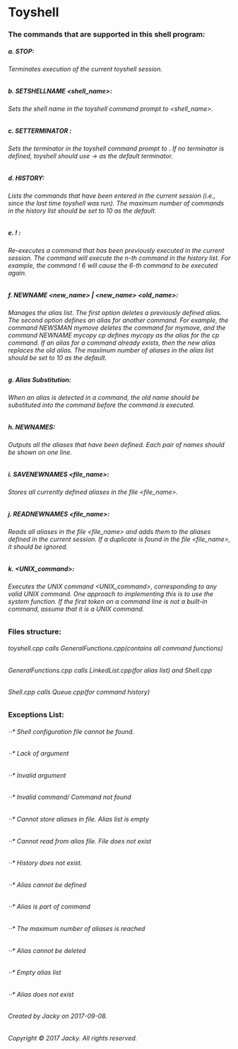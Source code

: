 # Toyshell

### The commands that are supported in this shell program:
##### a. STOP: 
###### Terminates execution of the current toyshell session.
##### b. SETSHELLNAME <shell_name>: 
###### Sets the shell name in the toyshell command prompt to <shell_name>.
##### c. SETTERMINATOR <terminator>: 
###### Sets the terminator in the toyshell command prompt to <terminator>. If no terminator is defined, toyshell should use -> as the default terminator.
##### d. HISTORY: 
###### Lists the commands that have been entered in the current session (i.e., since the last time toyshell was run). The maximum number of commands in the history list should be set to 10 as the default.
##### e. ! <n>: 
###### Re-executes a command that has been previously executed in the current session. The command will execute the n-th command in the history list. For example, the command ! 6 will cause the 6-th command to be executed again.
##### f. NEWNAME <new_name> | <new_name> <old_name>: 
###### Manages the alias list. The first option deletes a previously defined alias. The second option defines an alias for another command. For example, the command NEWSMAN mymove deletes the command for mymove, and the command NEWNAME mycopy cp defines mycopy as the alias for the cp command. If an alias for a command already exists, then the new alias replaces the old alias. The maximum number of aliases in the alias list should be set to 10 as the default.
##### g. Alias Substitution: 
###### When an alias is detected in a command, the old name should be substituted into the command before the command is executed.
##### h. NEWNAMES: 
###### Outputs all the aliases that have been defined. Each pair of names should be shown on one line.
##### i. SAVENEWNAMES <file_name>: 
###### Stores all currently defined aliases in the file <file_name>.
##### j. READNEWNAMES <file_name>: 
###### Reads all aliases in the file <file_name> and adds them to the aliases defined in the current session. If a duplicate is found in the file <file_name>, it should be ignored.
##### k. <UNIX_command>: 
###### Executes the UNIX command <UNIX_command>, corresponding to any valid UNIX command. One approach to implementing this is to use the system function. If the first token on a command line is not a built-in command, assume that it is a UNIX command.



### Files structure:
###### toyshell.cpp calls GeneralFunctions.cpp(contains all command functions)
###### GeneralFunctions.cpp calls LinkedList.cpp(for alias list) and Shell.cpp
###### Shell.cpp calls Queue.cpp(for command history)

### Exceptions List:
###### ⋅⋅* Shell configuration file cannot be found.
###### ⋅⋅* Lack of argument
###### ⋅⋅* Invalid argument
###### ⋅⋅* Invalid command/ Command not found
###### ⋅⋅* Cannot store aliases in file. Alias list is empty
###### ⋅⋅* Cannot read from alias file. File does not exist
###### ⋅⋅* History does not exist.
###### ⋅⋅* Alias cannot be defined
######   ⋅⋅* Alias is part of command
######   ⋅⋅* The maximum number of aliases is reached
###### ⋅⋅* Alias cannot be deleted
######   ⋅⋅* Empty alias list
######   ⋅⋅* Alias does not exist


###### Created by Jacky on 2017-09-08.
###### Copyright © 2017 Jacky. All rights reserved.
